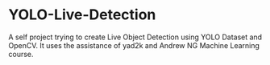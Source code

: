 # YOLO-Live-Detection
A self project trying to create Live Object Detection using YOLO Dataset and OpenCV. It uses the assistance of yad2k and Andrew NG Machine Learning course.
